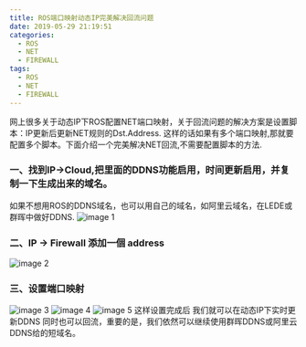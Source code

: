 ```yaml
---
title: ROS端口映射动态IP完美解决回流问题
date: 2019-05-29 21:19:51
categories:
  - ROS
  - NET
  - FIREWALL
tags:
  - ROS
  - NET
  - FIREWALL
---
```


<!--more-->

网上很多关于动态IP下ROS配置NET端口映射，关于回流问题的解决方案是设置脚本：IP更新后更新NET规则的Dst.Address.
这样的话如果有多个端口映射,那就要配置多个脚本。下面介绍一个完美解决NET回流,不需要配置脚本的方法.


### 一、找到IP->Cloud,把里面的DDNS功能启用，时间更新启用，并复制一下生成出来的域名。
如果不想用ROS的DDNS域名，也可以用自己的域名，如阿里云域名，在LEDE或群晖中做好DDNS.
![image 1](1.png)
### 二、IP -> Firewall 添加一個 address
![image 2](2.png)
### 三、设置端口映射
![image 3](3.png)
![image 4](4.png)
![image 5](5.png)
这样设置完成后 我们就可以在动态IP下实时更新DDNS 同时也可以回流，重要的是，我们依然可以继续使用群晖DDNS或阿里云DDNS给的短域名。
